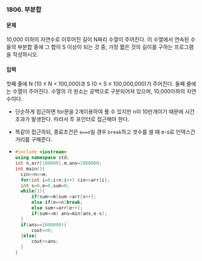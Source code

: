 ### 1806. 부분합



#### 문제

10,000 이하의 자연수로 이루어진 길이 N짜리 수열이 주어진다. 이 수열에서 연속된 수들의 부분합 중에 그 합이 S 이상이 되는 것 중, 가장 짧은 것의 길이를 구하는 프로그램을 작성하시오.

#### 입력

첫째 줄에 N (10 ≤ N < 100,000)과 S (0 < S ≤ 100,000,000)가 주어진다. 둘째 줄에는 수열이 주어진다. 수열의 각 원소는 공백으로 구분되어져 있으며, 10,000이하의 자연수이다.



- 단순하게 접근하면 for문을 2개이용하여 풀 수 있지만 n이 10만개이기 때문에 시간초과가 발생한다. 따라서 투 포인터로 접근해야 한다.

- 똑같이 접근하되, 종료조건은 `e==n`일 경우 `break`하고 갯수를 셀 때 e-s로 인덱스간 거리를 구해준다.

- ```c++
  #include <iostream>
  using namespace std;
  int n,arr[100000],m,ans=1000000;
  int main(){
  	cin>>n>>m;
  	for(int i=0;i<n;i++) cin>>arr[i];
  	int s=0,e=0,sum=0;
  	while(1){
  		if(sum>=m)sum-=arr[s++];
  		else if(e==n)break;
  		else sum+=arr[e++];
  		if(sum>=m) ans=min(ans,e-s);
  	}
  	if(ans==1000000){
  		cout<<0;
  	}else{
  		cout<<ans;
  	}
  }
  ```

  